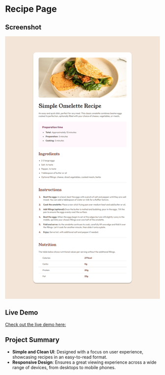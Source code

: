 # Recipe Page

## Screenshot

![Recipe Page Screenshot](screenshot.png)

## Live Demo

[Check out the live demo here:](https://recipe-page-focuscode.vercel.app)


## Project Summary

- **Simple and Clean UI**: Designed with a focus on user experience, showcasing recipes in an easy-to-read format.
- **Responsive Design**: Ensures a great viewing experience across a wide range of devices, from desktops to mobile phones.
